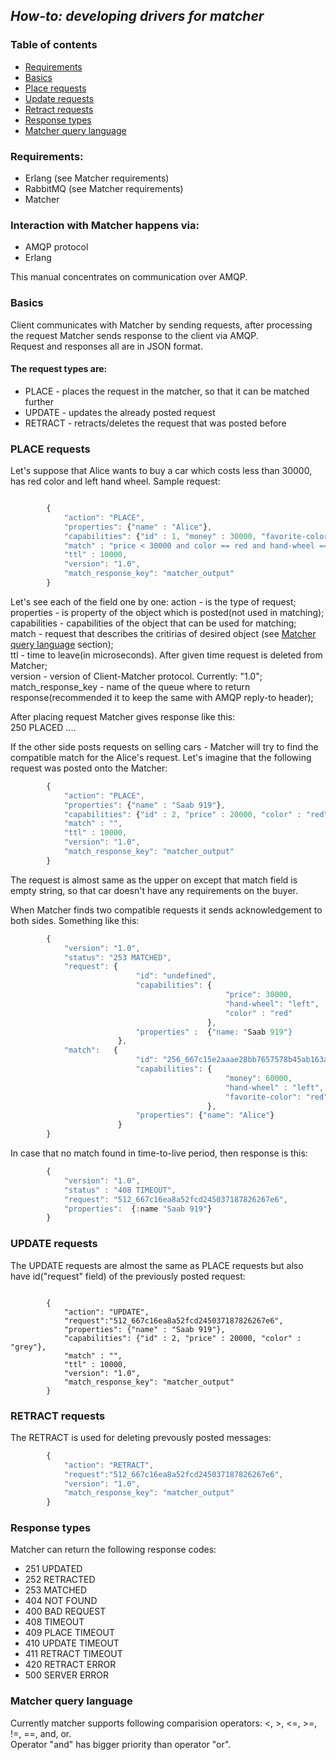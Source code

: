 ## *How-to: developing drivers for matcher*

### Table of contents
- [Requirements](#requirements)
- [Basics](#basics)
- [Place requests](#place-requests)
- [Update requests](#update-requests)
- [Retract requests](#retract-requests)
- [Response types](#response-types)
- [Matcher query language](#matcher-query-language)

### Requirements:
- Erlang (see Matcher requirements)
- RabbitMQ (see Matcher requirements)
- Matcher

### Interaction with Matcher happens via:
- AMQP protocol 
- Erlang

This manual concentrates on communication over AMQP.

### Basics

Client communicates with Matcher by sending requests, after processing the request Matcher sends response to the client via AMQP.  
Request and responses all are in JSON format. 

#### The request types are:
- PLACE - places the request in the matcher, so that it can be matched further
- UPDATE - updates the already posted request
- RETRACT - retracts/deletes the request that was posted before

### PLACE requests
Let's suppose that Alice wants to buy a car which costs less than 30000, has red color and left hand wheel. Sample request:  
```javascript

        {
            "action": "PLACE",
            "properties": {"name" : "Alice"},
            "capabilities": {"id" : 1, "money" : 30000, "favorite-color" : "red"},
            "match" : "price < 30000 and color == red and hand-wheel == left",
            "ttl" : 10000,
            "version": "1.0",
            "match_response_key": "matcher_output"
        }
```
Let's see each of the field one by one:
    action - is the type of request;  
    properties - is property of the object which is posted(not used in matching);  
    capabilities - capabilities of the object that can be used for matching;  
    match - request that describes the critirias of desired object (see [Matcher query language](#matcher-query-language) section);  
    ttl - time to leave(in microseconds). After given time request is deleted from Matcher;  
    version - version of Client-Matcher protocol. Currently: "1.0";  
    match_response_key - name of the queue where to return response(recommended it to keep the same with AMQP reply-to header);  

After placing request Matcher gives response like this:  
    250 PLACED ....
        
If the other side posts requests on selling cars - Matcher will try to find the compatible match for the Alice's request. Let's imagine that the following request was posted onto the Matcher:  

```javascript        
        {
            "action": "PLACE",
            "properties": {"name" : "Saab 919"},
            "capabilities": {"id" : 2, "price" : 20000, "color" : "red"},
            "match" : "",
            "ttl" : 10000,
            "version": "1.0",
            "match_response_key": "matcher_output"
        }
```

The request is almost same as the upper on except that match field is empty string, so that car doesn't have any requirements on the buyer.    
    
When Matcher finds two compatible requests it sends acknowledgement to both sides. Something like this:  
```javascript        
        {
            "version": "1.0",
            "status": "253 MATCHED", 
            "request": {
                            "id": "undefined", 
                            "capabilities": {
                                                "price": 30000, 
                                                "hand-wheel": "left", 
                                                "color" : "red"
                                            },
                            "properties" :  {"name: "Saab 919"}
                        },
            "match":   {
                            "id": "256_667c15e2aaae28bb7657578b45ab163a", 
                            "capabilities": {
                                                "money": 60000, 
                                                "hand-wheel" : "left",
                                                "favorite-color": "red"
                                            }, 
                            "properties": {"name": "Alice"}
                        }
        }
```
            
In case that no match found in time-to-live period, then response is this:
```javascript
        {
            "version": "1.0", 
            "status" : "408 TIMEOUT", 
            "request": "512_667c16ea8a52fcd245037187826267e6", 
            "properties":  {:name "Saab 919"}
        }
```
            
### UPDATE requests
The UPDATE requests are almost the same as PLACE requests but also have id("request" field) of the previously posted request:  
```javscript

        {
            "action": "UPDATE",
            "request":"512_667c16ea8a52fcd245037187826267e6", 
            "properties": {"name" : "Saab 919"},
            "capabilities": {"id" : 2, "price" : 20000, "color" : "grey"},
            "match" : "",
            "ttl" : 10000,
            "version": "1.0",
            "match_response_key": "matcher_output"
        }
```

### RETRACT requests
The RETRACT is used for deleting prevously posted messages:

```javascript
        {
            "action": "RETRACT",
            "request":"512_667c16ea8a52fcd245037187826267e6", 
            "version": "1.0",
            "match_response_key": "matcher_output"
        }
```
### Response types
Matcher can return the following response codes:  
- 251 UPDATED   
- 252 RETRACTED    
- 253 MATCHED  
- 404 NOT FOUND  
- 400 BAD REQUEST  
- 408 TIMEOUT  
- 409 PLACE TIMEOUT  
- 410 UPDATE TIMEOUT  
- 411 RETRACT TIMEOUT  
- 420 RETRACT ERROR  
- 500 SERVER ERROR  
        
### Matcher query language
Currently matcher supports following comparision operators: <, >, <=, >=, !=, ==, and, or.  
Operator "and" has bigger priority than operator "or".
